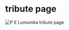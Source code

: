 # tribute page
![P E Lumumba tribute page](https://user-images.githubusercontent.com/57466315/115149021-682dc000-a062-11eb-90d1-a9dd0dd728aa.PNG)
